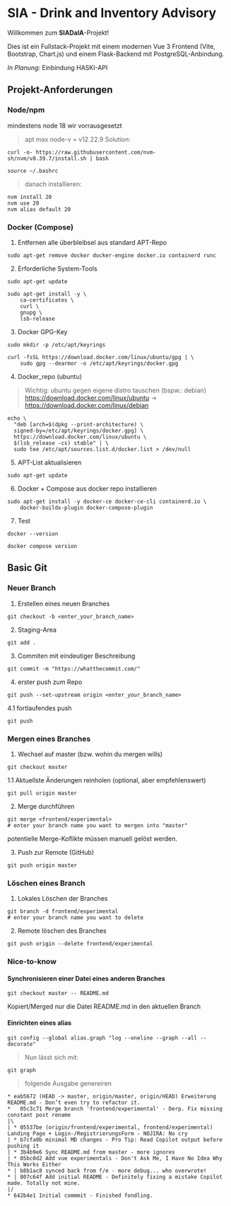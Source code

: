 # SIA - Drink and Inventory Advisory

Willkommen zum **SIADaIA**-Projekt!

Dies ist ein Fullstack-Projekt mit einem modernen Vue 3 Frontend (Vite, Bootstrap, Chart.js) und einem Flask-Backend mit PostgreSQL-Anbindung.

_In Planung:_ Einbindung HASKI-API


## Projekt-Anforderungen

### Node/npm
mindestens node 18 wir vorrausgesetzt

> apt max node-v = v12.22.9
> Solution:
```
curl -o- https://raw.githubusercontent.com/nvm-sh/nvm/v0.39.7/install.sh | bash

source ~/.bashrc
```
> danach installieren:
```
nvm install 20
nvm use 20
nvm alias default 20
```

### Docker (Compose)

1. Entfernen alle überbleibsel aus standard APT-Repo
```
sudo apt-get remove docker docker-engine docker.io containerd runc
```

2. Erforderliche System-Tools
```
sudo apt-get update
```
```
sudo apt-get install -y \
    ca-certificates \
    curl \
    gnupg \
    lsb-release
```

3. Docker GPG-Key
```
sudo mkdir -p /etc/apt/keyrings
```
```
curl -fsSL https://download.docker.com/linux/ubuntu/gpg | \
    sudo gpg --dearmor -o /etc/apt/keyrings/docker.gpg
```

4. Docker_repo (ubuntu)
> Wichtig: ubuntu gegen eigene distro tauschen (bspw.: debian)
> https://download.docker.com/linux/ubuntu -> https://download.docker.com/linux/debian 
```
echo \
  "deb [arch=$(dpkg --print-architecture) \
  signed-by=/etc/apt/keyrings/docker.gpg] \
  https://download.docker.com/linux/ubuntu \
  $(lsb_release -cs) stable" | \
  sudo tee /etc/apt/sources.list.d/docker.list > /dev/null
```


5. APT-List aktualisieren
```
sudo apt-get update
```

6. Docker + Compose aus docker repo installieren
```
sudo apt-get install -y docker-ce docker-ce-cli containerd.io \
    docker-buildx-plugin docker-compose-plugin
```

7. Test
```
docker --version
```
```
docker compose version
```



## Basic Git


### Neuer Branch


1. Erstellen eines neuen Branches
```
git checkout -b <enter_your_branch_name>
```

2. Staging-Area 
```
git add .
```

3. Commiten mit eindeutiger Beschreibung
```
git commit -m "https://whatthecommit.com/"
```

4. erster push zum Repo
```
git push --set-upstream origin <enter_your_branch_name>
```

4.1 fortlaufendes push
```
git push 
```

### Mergen eines Branches


1. Wechsel auf master (bzw. wohin du mergen wills)
```
git checkout master
```

1.1 Aktuellste Änderungen reinholen (optional, aber empfehlenswert)

```
git pull origin master
```

2. Merge durchführen
```
git merge <frontend/experimental>
# enter your branch name you want to mergen into "master"
```
potentielle Merge-Koflikte müssen manuell gelöst werden.

3. Push zur Remote (GitHub)
```
git push origin master
```

### Löschen eines Branch

1. Lokales Löschen der Branches
```
git branch -d frontend/experimental
# enter your branch name you want to delete
```

2. Remote löschen des Branches
```
git push origin --delete frontend/experimental
```

### Nice-to-know

#### Synchronisieren einer Datei eines anderen Branches
```
git checkout master -- README.md
```
Kopiert/Merged nur die Datei README.md in den aktuellen Branch

#### Einrichten eines alias
```
git config --global alias.graph "log --oneline --graph --all --decorate"
```
> Nun lässt sich mit:

```
git graph
```
> folgende Ausgabe genereiren
```
* eab5672 (HEAD -> master, origin/master, origin/HEAD) Erweiterung README.md - Don’t even try to refactor it.
*   05c3c71 Merge branch 'frontend/experimental' - Derp. Fix missing constant post rename
|\  
| * 05537be (origin/frontend/experimental, frontend/experimental) Landing Page + Login-/RegistrierungsForm - NOJIRA: No cry
| * b7cfa0b minimal MD changes - Pro Tip: Read Copilot output before pushing it
| * 3b4b9e6 Sync README.md from master - more ignores
| * 05bc0d2 Add vue experimentals - Don't Ask Me, I Have No Idea Why This Works Either
* | b8b1ac8 synced back from f/e - more debug... who overwrote!
* | 807c64f Add initial README - Definitely fixing a mistake Copilot made. Totally not mine.
|/  
* 642b4e1 Initial commmit - Finished fondling.
```



